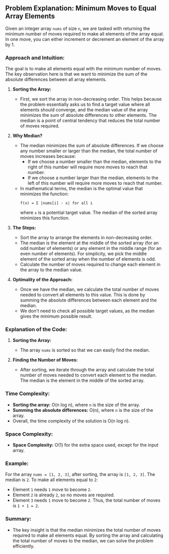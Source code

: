 ## Problem Explanation: Minimum Moves to Equal Array Elements

Given an integer array `nums` of size `n`, we are tasked with returning the minimum number of moves required to make all elements of the array equal. In one move, you can either increment or decrement an element of the array by 1. 

### Approach and Intuition:

The goal is to make all elements equal with the minimum number of moves. The key observation here is that we want to minimize the sum of the absolute differences between all array elements.

1. **Sorting the Array:**
   - First, we sort the array in non-decreasing order. This helps because the problem essentially asks us to find a target value where all elements should converge, and the median value of the array minimizes the sum of absolute differences to other elements. The median is a point of central tendency that reduces the total number of moves required.

2. **Why Median?**
   - The median minimizes the sum of absolute differences. If we choose any number smaller or larger than the median, the total number of moves increases because:
     - If we choose a number smaller than the median, elements to the right of this number will require more moves to reach that number.
     - If we choose a number larger than the median, elements to the left of this number will require more moves to reach that number.
   - In mathematical terms, the median is the optimal value that minimizes the function:
     ```
     f(x) = Σ |nums[i] - x| for all i
     ```
     where `x` is a potential target value. The median of the sorted array minimizes this function.

3. **The Steps:**
   - Sort the array to arrange the elements in non-decreasing order.
   - The median is the element at the middle of the sorted array (for an odd number of elements) or any element in the middle range (for an even number of elements). For simplicity, we pick the middle element of the sorted array when the number of elements is odd.
   - Calculate the number of moves required to change each element in the array to the median value.

4. **Optimality of the Approach:**
   - Once we have the median, we calculate the total number of moves needed to convert all elements to this value. This is done by summing the absolute differences between each element and the median.
   - We don't need to check all possible target values, as the median gives the minimum possible result.

### Explanation of the Code:

1. **Sorting the Array:**
   - The array `nums` is sorted so that we can easily find the median.
   
2. **Finding the Number of Moves:**
   - After sorting, we iterate through the array and calculate the total number of moves needed to convert each element to the median. The median is the element in the middle of the sorted array.

### Time Complexity:
- **Sorting the array:** O(n log n), where `n` is the size of the array.
- **Summing the absolute differences:** O(n), where `n` is the size of the array.
- Overall, the time complexity of the solution is O(n log n).

### Space Complexity:
- **Space Complexity:** O(1) for the extra space used, except for the input array.

### Example:

For the array `nums = [1, 2, 3]`, after sorting, the array is `[1, 2, 3]`. The median is `2`. To make all elements equal to `2`:
- Element `1` needs `1` move to become `2`.
- Element `2` is already `2`, so no moves are required.
- Element `3` needs `1` move to become `2`.
Thus, the total number of moves is `1 + 1 = 2`.

### Summary:
- The key insight is that the median minimizes the total number of moves required to make all elements equal. By sorting the array and calculating the total number of moves to the median, we can solve the problem efficiently.
